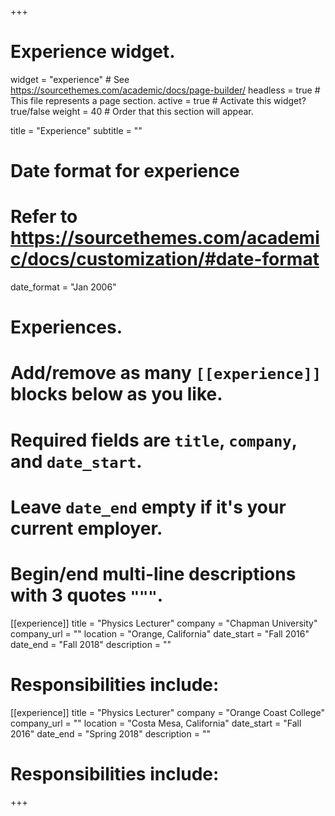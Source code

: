 +++
# Experience widget.
widget = "experience"  # See https://sourcethemes.com/academic/docs/page-builder/
headless = true  # This file represents a page section.
active = true  # Activate this widget? true/false
weight = 40  # Order that this section will appear.

title = "Experience"
subtitle = ""

# Date format for experience
#   Refer to https://sourcethemes.com/academic/docs/customization/#date-format
date_format = "Jan 2006"

# Experiences.
#   Add/remove as many `[[experience]]` blocks below as you like.
#   Required fields are `title`, `company`, and `date_start`.
#   Leave `date_end` empty if it's your current employer.
#   Begin/end multi-line descriptions with 3 quotes `"""`.
[[experience]]
  title = "Physics Lecturer"
  company = "Chapman University"
  company_url = ""
  location = "Orange, California"
  date_start = "Fall 2016"
  date_end = "Fall 2018"
  description = ""
  # Responsibilities include:

[[experience]]
  title = "Physics Lecturer"
  company = "Orange Coast College"
  company_url = ""
  location = "Costa Mesa, California"
  date_start = "Fall 2016"
  date_end = "Spring 2018"
  description = ""
  # Responsibilities include:
  

+++
